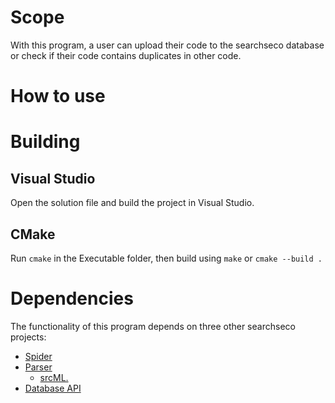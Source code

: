 # Scope
With this program, a user can upload their code to the searchseco database or check if their code contains duplicates in other code.

# How to use

# Building

## Visual Studio
Open the solution file and build the project in Visual Studio.

## CMake
Run `cmake` in the Executable folder, then build using `make` or `cmake --build .`


# Dependencies
The functionality of this program depends on three other searchseco projects:
- [Spider](https://git.science.uu.nl/searchseco/spider)
- [Parser](https://git.science.uu.nl/searchseco/parser)
   - [srcML.](https://www.srcml.org/#home)
- [Database API](https://git.science.uu.nl/searchseco/database-api)
